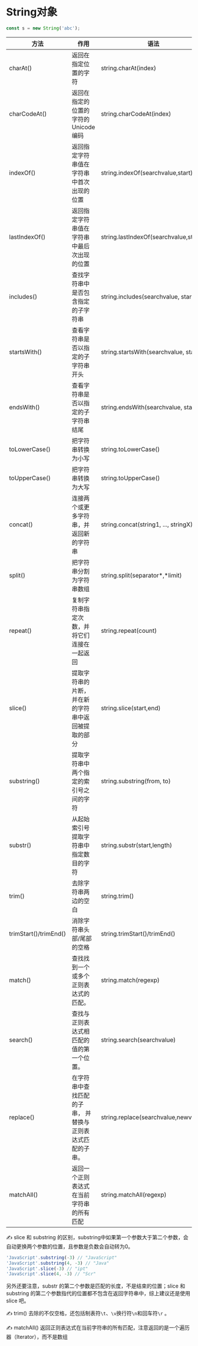 # String对象

```javascript
const s = new String('abc');
```

| 方法          | 作用                                                 | 语法                                  |
| ------------- | ---------------------------------------------------- | ------------------------------------- |
| charAt()      | 返回在指定位置的字符                                 | string.charAt(index)                  |
| charCodeAt()  | 返回在指定的位置的字符的 Unicode 编码                | string.charCodeAt(index)              |
| indexOf()     | 返回指定字符串值在字符串中首次出现的位置             | string.indexOf(searchvalue,start)     |
| lastIndexOf() | 返回指定字符串值在字符串中最后次出现的位置           | string.lastIndexOf(searchvalue,start) |
| includes()    | 查找字符串中是否包含指定的子字符串                   | string.includes(searchvalue, start)   |
| startsWith()  | 查看字符串是否以指定的子字符串开头                   | string.startsWith(searchvalue, start) |
| endsWith()    | 查看字符串是否以指定的子字符串结尾                   | string.endsWith(searchvalue, start)   |
| toLowerCase() | 把字符串转换为小写                                   | string.toLowerCase()                  |
| toUpperCase() | 把字符串转换为大写                                   | string.toUpperCase()                  |
| concat()      | 连接两个或更多字符串，并返回新的字符串               | string.concat(string1, ..., stringX)  |
| split()       | 把字符串分割为字符串数组                             | string.split(separator*,*limit)       |
| repeat()      | 复制字符串指定次数，并将它们连接在一起返回           | string.repeat(count)                  |
| slice()       | 提取字符串的片断，并在新的字符串中返回被提取的部分 | string.slice(start,end)         |
| substring() | 提取字符串中两个指定的索引号之间的字符 | string.substring(from, to) |
| substr() | 从起始索引号提取字符串中指定数目的字符 | string.substr(start,length) |
| trim() | 去除字符串两边的空白 | string.trim() |
| trimStart()/trimEnd() | 消除字符串头部/尾部的空格 | string.trimStart()/trimEnd() |
| match() | 查找找到一个或多个正则表达式的匹配。 | string.match(regexp) |
| search() | 查找与正则表达式相匹配的值的第一个位置。 | string.search(searchvalue) |
| replace() | 在字符串中查找匹配的子串， 并替换与正则表达式匹配的子串。 | string.replace(searchvalue,newvalue) |
| matchAll() | 返回一个正则表达式在当前字符串的所有匹配 | string.matchAll(regexp) |

✍️ slice 和 substring 的区别，substring中如果第一个参数大于第二个参数，会自动更换两个参数的位置，且参数是负数会自动转为0。

```javascript
'JavaScript'.substring(-3) // "JavaScript"
'JavaScript'.substring(4, -3) // "Java"
'JavaScript'.slice(-3) // "ipt"
'JavaScript'.slice(4, -3) // "Scr"
```

另外还要注意，substr 的第二个参数是匹配的长度，不是结束的位置；slice 和 substring 的第二个参数指代的位置都不包含在返回字符串中，综上建议还是使用 slice 吧。

✍️ trim() 去除的不仅空格，还包括制表符`\t`、`\v`换行符`\n`和回车符`\r` 。

✍️ matchAll() 返回正则表达式在当前字符串的所有匹配，注意返回的是一个遍历器（Iterator），而不是数组

